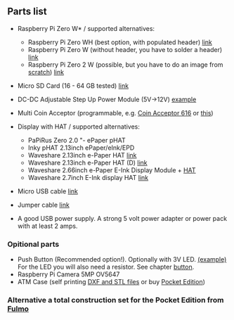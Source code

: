 ## Parts list

- Raspberry Pi Zero W* / supported alternatives:

    - Raspberry Pi Zero WH (best option, with populated header) [link](https://www.google.com/search?q=Raspberry+Pi+Zero+WH) 
    - Raspberry Pi Zero W (without header, you have to solder a header) [link](https://www.google.com/search?q=Raspberry+Pi+Zero+W) 
    - Raspberry Pi Zero 2 W (possible, but you have to do an image from [scratch](/docs/guide/add_on_zero2.md)) [link](https://www.google.com/search?q=Raspberry+Pi+Zero+2+W) 

- Micro SD Card (16 - 64 GB tested) [link](https://www.google.com/search?q=Micro+SD+Card) 
- DC-DC Adjustable Step Up Power Module (5V->12V) [example](https://www.az-delivery.de/products/hw-140-buck-boost-converter-mit-anzeige)
- Multi Coin Acceptor (programmable, e.g. [Coin Acceptor 616](https://de.aliexpress.com/item/1005002636710497.html) or [this](https://de.aliexpress.com/item/1005002636710497.html))
- Display with HAT / supported alternatives:

    - PaPiRus Zero 2.0 "- ePaper pHAT 
    - Inky pHAT 2.13inch ePaper/eInk/EPD 
    - Waveshare 2.13inch e-Paper HAT [link](https://www.waveshare.com/wiki/2.13inch_e-Paper_HAT) 
    - Waveshare 2.13inch e-Paper HAT (D) [link](https://www.waveshare.com/2.13inch-e-paper-hat-d.htm)
    - Waveshare 2.66inch e-Paper E-Ink Display Module + [HAT](https://www.waveshare.com/wiki/E-Paper_Driver_HAT) 
    - Waveshare 2.7inch E-Ink display HAT [link](https://www.waveshare.com/wiki/2.7inch_e-Paper_HAT)

- Micro USB cable [link](https://www.google.com/search?q=usb+2+micro+b) 
- Jumper cable [link](https://www.google.com/search?q=jumper+cable)
- A good USB power supply. A strong 5 volt power adapter or power pack with at least 2 amps.
    

### Opitional parts

- Push Button (Recommended option!). Optionally with 3V LED. [(example)](https://www.amazon.de/dp/B00UFNI47I/) For the LED you will also need a resistor. See chapter [button](/docs/guide/button.md).
- Raspberry Pi Camera 5MP OV5647 
- ATM Case (self printing [DXF and STL files](https://github.com/21isenough/LightningATM/tree/master/resources/3dmodels) or buy [Pocket Edition](https://shop.fulmo.org/product/the-lightning-atm-case-bitcoin-pocket-edition/))

### Alternative a total construction set for the Pocket Edition from [Fulmo](https://shop.fulmo.org/product/the-lightning-atm-bitcoin-construction-set/)
